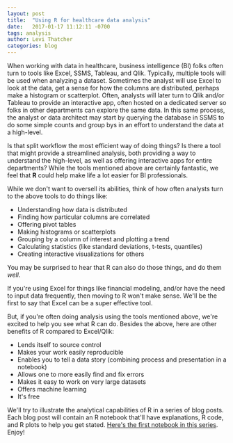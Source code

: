 ```yaml
---
layout: post
title:  "Using R for healthcare data analysis"
date:   2017-01-17 11:12:11 -0700
tags: analysis	
author: Levi Thatcher
categories: blog
---
```


When working with data in healthcare, business intelligence (BI) folks often turn to tools like Excel, SSMS, Tableau, and Qlik. Typically, multiple tools will be used when analyzing a dataset. Sometimes the analyst will use Excel to look at the data, get a sense for how the columns are distributed, perhaps make a histogram or scatterplot. Often, analysts will later turn to Qlik and/or Tableau to provide an interactive app, often hosted on a dedicated server so folks in other departments can explore the same data. In this same process, the analyst or data architect may start by querying the database in SSMS to do some simple counts and group bys in an effort to understand the data at a high-level.

Is that split workflow the most efficient way of doing things? Is there a tool that might provide a streamlined analysis, both providing a way to understand the high-level, as well as offering interactive apps for entire departments? While the tools mentioned above are certainly fantastic, we feel that **R** could help make life a lot easier for BI professionals.

While we don't want to oversell its abilities, think of how often analysts turn to the above tools to do things like:

- Understanding how data is distributed
- Finding how particular columns are correlated
- Offering pivot tables
- Making histograms or scatterplots
- Grouping by a column of interest and plotting a trend
- Calculating statistics (like standard deviations, t-tests, quantiles)
- Creating interactive visualizations for others

You may be surprised to hear that R can also do those things, and do them *well*.

If you're using Excel for things like financial modeling, and/or have the need to input data frequently, then moving to R won't make sense. We'll be the first to say that Excel can be a super effective tool.

But, if you're often doing analysis using the tools mentioned above, we're excited to help you see what R can do. Besides the above, here are other benefits of R compared to Excel/Qlik:

- Lends itself to source control
- Makes your work easily reproducible
- Enables you to tell a data story (combining process and presentation in a notebook)
- Allows one to more easily find and fix errors
- Makes it easy to work on very large datasets
- Offers machine learning
- It's free

We'll try to illustrate the analytical capabilities of R in a series of blog posts. Each blog post will contain an R notebook that'll have explanations, R code, and R plots to help you get stated. [Here's the first notebook in this series](http://healthcare.ai/notebooks/IntroHealthDataAnalysisInR.nb.html). Enjoy!